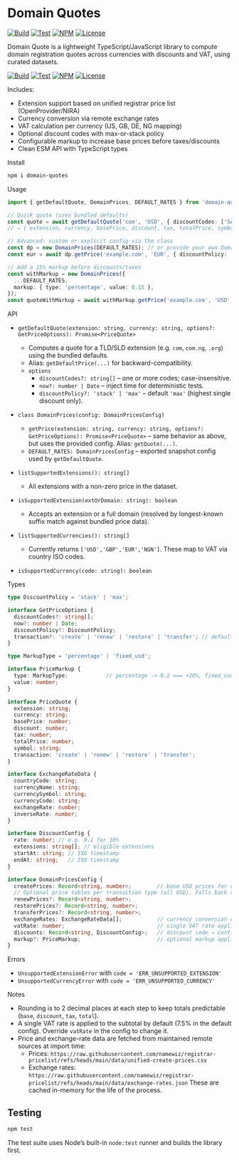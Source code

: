 # Domain Quotes

[![Build](https://github.com/namewiz/domain-quotes/actions/workflows/build.yml/badge.svg)](https://github.com/namewiz/domain-quotes/actions/workflows/build.yml)
[![Test](https://github.com/namewiz/domain-quotes/actions/workflows/test.yml/badge.svg)](https://github.com/namewiz/domain-quotes/actions/workflows/test.yml)
[![NPM](http://img.shields.io/npm/v/domain-quotes.svg)](https://www.npmjs.com/package/domain-quotes)
[![License](https://img.shields.io/npm/l/domain-quotes.svg)](https://github.com/namewiz/domain-quotes/blob/main/LICENSE)


Domain Quote is a lightweight TypeScript/JavaScript library to compute domain registration quotes across currencies with discounts and VAT, using curated datasets.

[![Build](https://github.com/namewiz/domain-quotes/actions/workflows/build.yml/badge.svg)](https://github.com/namewiz/domain-quotes/actions/workflows/build.yml)
[![Test](https://github.com/namewiz/domain-quotes/actions/workflows/test.yml/badge.svg)](https://github.com/namewiz/domain-quotes/actions/workflows/test.yml)
[![NPM](http://img.shields.io/npm/v/domain-quotes.svg)](https://www.npmjs.com/package/domain-quotes)
[![License](https://img.shields.io/npm/l/domain-quotes.svg)](https://github.com/namewiz/domain-quotes/blob/main/LICENSE)

Includes:
- Extension support based on unified registrar price list (OpenProvider/NIRA)
- Currency conversion via remote exchange rates
- VAT calculation per currency (US, GB, DE, NG mapping)
- Optional discount codes with max-or-stack policy
- Configurable markup to increase base prices before taxes/discounts
- Clean ESM API with TypeScript types

Install

```bash
npm i domain-quotes
```

Usage

```ts
import { getDefaultQuote, DomainPrices, DEFAULT_RATES } from 'domain-quotes';

// Quick quote (uses bundled defaults)
const quote = await getDefaultQuote('com', 'USD', { discountCodes: ['SAVE10'] });
// → { extension, currency, basePrice, discount, tax, totalPrice, symbol }

// Advanced: custom or explicit config via the class
const dp = new DomainPrices(DEFAULT_RATES); // or provide your own DomainPricesConfig
const eur = await dp.getPrice('example.com', 'EUR', { discountPolicy: 'stack' });

// Add a 15% markup before discounts/taxes
const withMarkup = new DomainPrices({
  ...DEFAULT_RATES,
  markup: { type: 'percentage', value: 0.15 },
});
const quoteWithMarkup = await withMarkup.getPrice('example.com', 'USD', { discountCodes: ['SAVE10'] });
```

API

- `getDefaultQuote(extension: string, currency: string, options?: GetPriceOptions): Promise<PriceQuote>`
  - Computes a quote for a TLD/SLD extension (e.g. `com`, `com.ng`, `.org`) using the bundled defaults.
  - Alias: `getDefaultPrice(...)` for backward-compatibility.
  - `options`
    - `discountCodes?: string[]` – one or more codes; case-insensitive.
    - `now?: number | Date` – inject time for deterministic tests.
    - `discountPolicy?: 'stack' | 'max'` – default `'max'` (highest single discount only).

- `class DomainPrices(config: DomainPricesConfig)`
  - `getPrice(extension: string, currency: string, options?: GetPriceOptions): Promise<PriceQuote>` – same behavior as above, but uses the provided config. Alias: `getQuote(...)`.
  - `DEFAULT_RATES: DomainPricesConfig` – exported snapshot config used by `getDefaultQuote`.

- `listSupportedExtensions(): string[]`
  - All extensions with a non-zero price in the dataset.

- `isSupportedExtension(extOrDomain: string): boolean`
  - Accepts an extension or a full domain (resolved by longest-known suffix match against bundled price data).

- `listSupportedCurrencies(): string[]`
  - Currently returns `['USD','GBP','EUR','NGN']`. These map to VAT via country ISO codes.

- `isSupportedCurrency(code: string): boolean`

Types

```ts
type DiscountPolicy = 'stack' | 'max';

interface GetPriceOptions {
  discountCodes?: string[];
  now?: number | Date;
  discountPolicy?: DiscountPolicy;
  transaction?: 'create' | 'renew' | 'restore' | 'transfer'; // default 'create'
}

type MarkupType = 'percentage' | 'fixed_usd';

interface PriceMarkup {
  type: MarkupType;            // percentage -> 0.2 === +20%, fixed_usd -> +$ value before conversion
  value: number;
}

interface PriceQuote {
  extension: string;
  currency: string;
  basePrice: number;
  discount: number;
  tax: number;
  totalPrice: number;
  symbol: string;
  transaction: 'create' | 'renew' | 'restore' | 'transfer';
}

interface ExchangeRateData {
  countryCode: string;
  currencyName: string;
  currencySymbol: string;
  currencyCode: string;
  exchangeRate: number;
  inverseRate: number;
}

interface DiscountConfig {
  rate: number; // e.g. 0.1 for 10%
  extensions: string[]; // eligible extensions
  startAt: string; // ISO timestamp
  endAt: string;   // ISO timestamp
}

interface DomainPricesConfig {
  createPrices: Record<string, number>;        // base USD prices for create
  // Optional price tables per transaction type (all USD). Falls back to `createPrices` when absent.
  renewPrices?: Record<string, number>;
  restorePrices?: Record<string, number>;
  transferPrices?: Record<string, number>;
  exchangeRates: ExchangeRateData[];           // currency conversion data
  vatRate: number;                             // single VAT rate applied to subtotal
  discounts: Record<string, DiscountConfig>;   // discount code → config
  markup?: PriceMarkup;                        // optional markup applied before conversion
}
```

Errors

- `UnsupportedExtensionError` with `code = 'ERR_UNSUPPORTED_EXTENSION'`
- `UnsupportedCurrencyError` with `code = 'ERR_UNSUPPORTED_CURRENCY'`

Notes

- Rounding is to 2 decimal places at each step to keep totals predictable (`base`, `discount`, `tax`, `total`).
- A single VAT rate is applied to the subtotal by default (7.5% in the default config). Override `vatRate` in the config to change it.
- Price and exchange-rate data are fetched from maintained remote sources at import time:
  - Prices: `https://raw.githubusercontent.com/namewiz/registrar-pricelist/refs/heads/main/data/unified-create-prices.csv`
  - Exchange rates: `https://raw.githubusercontent.com/namewiz/registrar-pricelist/refs/heads/main/data/exchange-rates.json`
  These are cached in-memory for the life of the process.

## Testing

```bash
npm test
```

The test suite uses Node’s built-in `node:test` runner and builds the library first.
